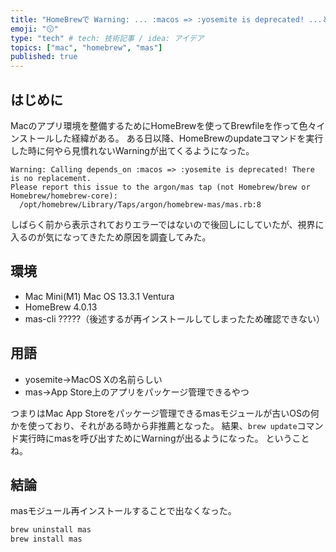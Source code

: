 ```yaml
---
title: "HomeBrewで Warning: ... :macos => :yosemite is deprecated! ...と出た"
emoji: "😗"
type: "tech" # tech: 技術記事 / idea: アイデア
topics: ["mac", "homebrew", "mas"]
published: true
---
```


## はじめに

Macのアプリ環境を整備するためにHomeBrewを使ってBrewfileを作って色々インストールした経緯がある。
ある日以降、HomeBrewのupdateコマンドを実行した時に何やら見慣れないWarningが出てくるようになった。

```text
Warning: Calling depends_on :macos => :yosemite is deprecated! There is no replacement.
Please report this issue to the argon/mas tap (not Homebrew/brew or Homebrew/homebrew-core):
  /opt/homebrew/Library/Taps/argon/homebrew-mas/mas.rb:8
```

しばらく前から表示されておりエラーではないので後回しにしていたが、視界に入るのが気になってきたため原因を調査してみた。

## 環境

* Mac Mini(M1) Mac OS 13.3.1 Ventura
* HomeBrew 4.0.13
* mas-cli ?????（後述するが再インストールしてしまったため確認できない）

## 用語

* yosemite→MacOS Xの名前らしい
* mas→App Store上のアプリをパッケージ管理できるやつ

つまりはMac App Storeをパッケージ管理できるmasモジュールが古いOSの何かを使っており、それがある時から非推薦となった。
結果、`brew update`コマンド実行時にmasを呼び出すためにWarningが出るようになった。
ということね。

## 結論

masモジュール再インストールすることで出なくなった。

```bash
brew uninstall mas
brew install mas
```
